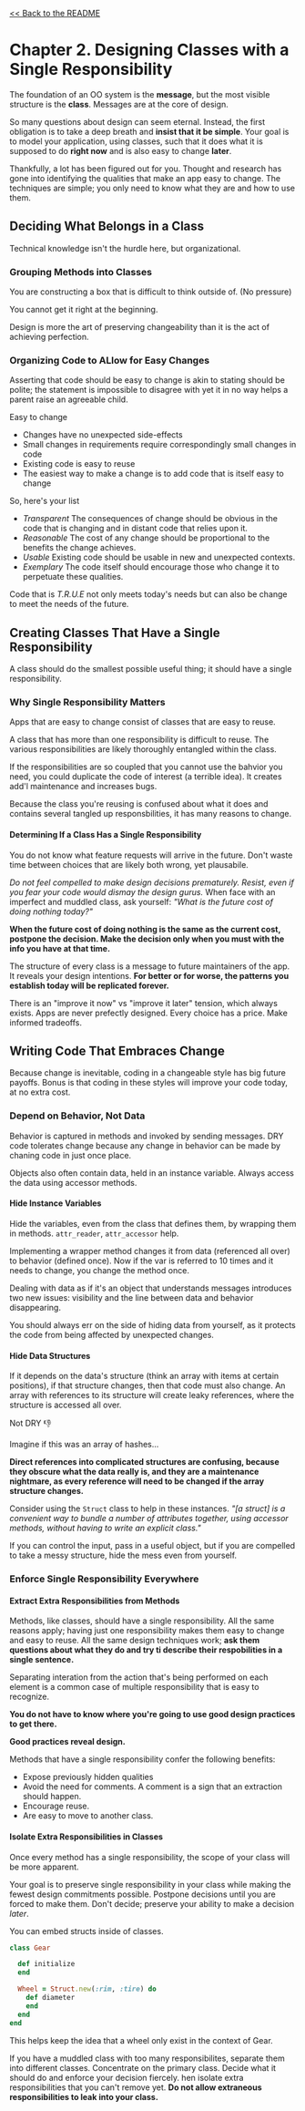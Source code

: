 [&lt;&lt; Back to the README](README.md)

# Chapter 2. Designing Classes with a Single Responsibility

The foundation of an OO system is the **message**, but the most visible structure
is the **class**. Messages are at the core of design.

So many questions about design can seem eternal. Instead, the first obligation is
to take a deep breath and **insist that it be simple**. Your goal is to model your
application, using classes, such that it does what it is supposed to do **right now**
and is also easy to change **later**.

Thankfully, a lot has been figured out for you. Thought and research has gone into
identifying the qualities that make an app easy to change. The techniques are simple;
you only need to know what they are and how to use them.

## Deciding What Belongs in a Class

Technical knowledge isn't the hurdle here, but organizational.

### Grouping Methods into Classes

You are constructing a box that is difficult to think outside of. (No pressure)

You cannot get it right at the beginning.

Design is more the art of preserving changeability than it is the act of achieving
perfection.

### Organizing Code to ALlow for Easy Changes

Asserting that code should be easy to change is akin to stating should be polite;
the statement is impossible to disagree with yet it in no way helps a parent raise
an agreeable child.

Easy to change 

+ Changes have no unexpected side-effects
+ Small changes in requirements require correspondingly small changes in code
+ Existing code is easy to reuse
+ The easiest way to make a change is to add code that is itself easy to change

So, here's your list

- *Transparent* The consequences of change should be obvious in the code that is
changing and in distant code that relies upon it.
- *Reasonable* The cost of any change should be proportional to the benefits the
change achieves.
- *Usable* Existing code should be usable in new and unexpected contexts.
- *Exemplary* The code itself should encourage those who change it to perpetuate
these qualities.

Code that is *T.R.U.E* not only meets today's needs but can also be change to meet
the needs of the future.

## Creating Classes That Have a Single Responsibility

A class should do the smallest possible useful thing; it should have a single
responsibility. 

### Why Single Responsibility Matters

Apps that are easy to change consist of classes that are easy to reuse.

A class that has more than one responsibility is difficult to reuse. The various
responsibilities are likely thoroughly entangled within the class.

If the responsibilities are so coupled that you cannot use the bahvior you need,
you could duplicate the code of interest (a terrible idea). It creates add'l
maintenance and increases bugs.

Because the class you're reusing is confused about what it does and contains
several tangled up responsbilities, it has many reasons to change.

#### Determining If a Class Has a Single Responsibility

You do not know what feature requests will arrive in the future. Don't waste time
between choices that are likely both wrong, yet plausabile.

*Do not feel compelled to make design decisions prematurely. Resist, even if you
fear your code would dismay the design gurus.* When face with an imperfect and
muddled class, ask yourself: *"What is the future cost of doing nothing today?"*

**When the future cost of doing nothing is the same as the current cost, postpone
the decision. Make the decision only when you must with the info you have at that
time.**

The structure of every class is a message to future maintainers of the app. It
reveals your design intentions. **For better or for worse, the patterns you establish
today will be replicated forever.**

There is an "improve it now" vs "improve it later" tension, which always exists. 
Apps are never prefectly designed. Every choice has a price. Make informed tradeoffs.

## Writing Code That Embraces Change

Because change is inevitable, coding in a changeable style has big future payoffs.
Bonus is that coding in these styles will improve your code today, at no extra cost.

### Depend on Behavior, Not Data

Behavior is captured in methods and invoked by sending messages.  DRY code
tolerates change because any change in behavior can be made by chaning code in
just once place.

Objects also often contain data, held in an instance variable. Always access the
data using accessor methods.

#### Hide Instance Variables

Hide the variables, even from the class that defines them, by wrapping them in
methods. `attr_reader`, `attr_accessor` help.

Implementing a wrapper method changes it from data (referenced all over) to
behavior (defined once). Now if the var is referred to 10 times and it needs to
change, you change the method once.

Dealing with data as if it's an object that understands messages introduces
two new issues: visibility and the line between data and behavior disappearing.

You should always err on the side of hiding data from yourself, as it protects
the code from being affected by unexpected changes.

#### Hide Data Structures

If it depends on the data's structure (think an array with items at certain
positions), if that structure changes, then that code must also change. An array
with references to its structure will create leaky references, where the structure
is accessed all over.

Not DRY :-1:

Imagine if this was an array of hashes...

**Direct references into complicated structures are confusing, because they
obscure what the data really is, and they are a maintenance nightmare, as every
reference will need to be changed if the array structure changes.**

Consider using the `Struct` class to help in these instances. *"[a struct] is
a convenient way to bundle a number of attributes together, using accessor methods,
without having to write an explicit class."* 

If you can control the input, pass in a useful object, but if you are compelled
to take a messy structure, hide the mess even from yourself.

### Enforce Single Responsibility Everywhere

#### Extract Extra Responsibilities from Methods

Methods, like classes, should have a single responsibility. All the same reasons
apply; having just one responsibility makes them easy to change and easy to reuse.
All the same design techniques work; **ask them questions about what they do and try
ti describe their respobilities in a single sentence.**

Separating interation from the action that's being performed on each element is a
common case of multiple responsibility that is easy to recognize.

**You do not have to know where you're going to use good design practices to get
there.**

**Good practices reveal design.**

Methods that have a single responsibility confer the following benefits:

+ Expose previously hidden qualities
+ Avoid the need for comments. A comment is a sign that an extraction should happen.
+ Encourage reuse.
+ Are easy to move to another class.

#### Isolate Extra Responsibilities in Classes

Once every method has a single responsibility, the scope of your class will be 
more apparent.

Your goal is to preserve single responsibility in your class while making the
fewest design commitments possible. Postpone decisions until you are forced to
make them. Don't decide; preserve your ability to make a decision *later*.

You can embed structs inside of classes.

```ruby
class Gear

  def initialize
  end

  Wheel = Struct.new(:rim, :tire) do
    def diameter
    end
  end
end
```

This helps keep the idea that a wheel only exist in the context of Gear.

If you have a muddled class with too many responsibilites, separate them into
different classes. Concentrate on the primary class. Decide what it should do
and enforce your decision fiercely. hen isolate extra responsibilities that
you can't remove yet. **Do not allow extraneous responsibilities to leak into
your class.**
